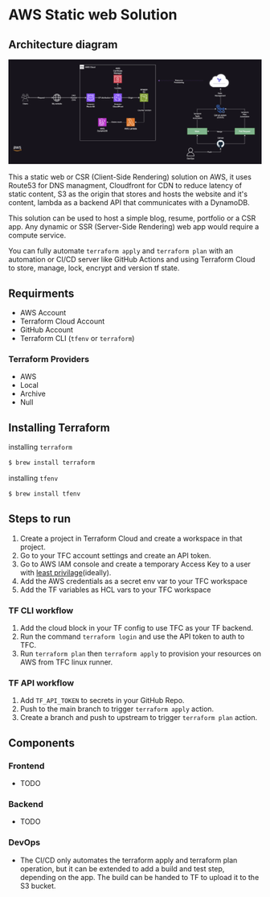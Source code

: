 # AWS Static web Solution

## Architecture diagram
![Architecture Diagram](./Diagram/Architecture%20Diagram.png)


This a static web or CSR (Client-Side Rendering) solution on AWS, it uses Route53 for DNS managment, Cloudfront for CDN to reduce latency of static content, S3 as the origin that stores and hosts the website and it's content, lambda as a backend API that communicates with a DynamoDB.

This solution can be used to host a simple blog, resume, portfolio or a CSR app.
Any dynamic or SSR (Server-Side Rendering) web app would require a compute service.

You can fully automate `terraform apply` and `terraform plan` with an automation or CI/CD server like GitHub Actions and using Terraform Cloud to store, manage, lock, encrypt and version tf state.

## Requirments
- AWS Account
- Terraform Cloud Account
- GitHub Account
- Terraform CLI (`tfenv` or `terraform`)

### Terraform Providers
- AWS
- Local
- Archive
- Null

## Installing Terraform

installing `terraform`

```bash
$ brew install terraform
```

installing `tfenv`

```bash
$ brew install tfenv
```

## Steps to run

1. Create a project in Terraform Cloud and create a workspace in that project.
2. Go to your TFC account settings and create an API token.
3. Go to AWS IAM console and create a temporary Access Key to a user with [least privilage](https://docs.aws.amazon.com/IAM/latest/UserGuide/best-practices.html)(ideally).
4. Add the AWS credentials as a secret env var to your TFC workspace
5. Add the TF variables as HCL vars to your TFC workspace

### TF CLI workflow
1. Add the cloud block in your TF config to use TFC as your TF backend.
2. Run the command `terraform login` and use the API token to auth to TFC.
3. Run `terraform plan` then `terraform apply` to provision your resources on AWS from TFC linux runner.
### TF API workflow
1. Add `TF_API_TOKEN` to secrets in your GitHub Repo.
2. Push to the main branch to trigger `terraform apply` action.
3. Create a branch and push to upstream to trigger `terraform plan` action.

## Components

### Frontend
- TODO
### Backend
- TODO
### DevOps
- The CI/CD only automates the terraform apply and terraform plan operation, but it can be extended to add a build and test step, depending on the app. 
The build can be handed to TF to upload it to the S3 bucket.

